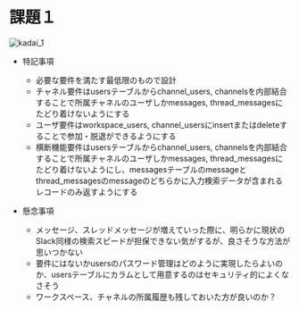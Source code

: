 # 課題１

![kadai_1](https://user-images.githubusercontent.com/94156280/184901493-9add8f84-eb9b-46f2-b511-ddb9d2ad1547.png)

- 特記事項
    - 必要な要件を満たす最低限のもので設計
    - チャネル要件はusersテーブルからchannel_users, channelsを内部結合することで所属チャネルのユーザしかmessages, thread_messagesにたどり着けないようにする
    - ユーザ要件はworkspace_users, channel_usersにinsertまたはdeleteすることで参加・脱退ができるようにする
    - 横断機能要件はusersテーブルからchannel_users, channelsを内部結合することで所属チャネルのユーザしかmessages, thread_messagesにたどり着けないようにし、messagesテーブルのmessageとthread_messagesのmessageのどちらかに入力検索データが含まれるレコードのみ返すようにする

- 懸念事項
    - メッセージ、スレッドメッセージが増えていった際に、明らかに現状のSlack同様の検索スピードが担保できない気がするが、良さそうな方法が思いつかない
    - 要件にはないかusersのパスワード管理はどのように実現したらよいのか、usersテーブルにカラムとして用意するのはセキュリティ的によくなさそう
    - ワークスペース、チャネルの所属履歴も残しておいた方が良いのか？